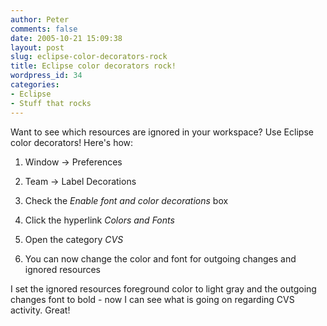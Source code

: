 ```yaml
---
author: Peter
comments: false
date: 2005-10-21 15:09:38
layout: post
slug: eclipse-color-decorators-rock
title: Eclipse color decorators rock!
wordpress_id: 34
categories:
- Eclipse
- Stuff that rocks
---
```


Want to see which resources are ignored in your workspace? Use Eclipse color decorators! Here's how:



	
  1. Window -> Preferences

	
  2. Team -> Label Decorations

	
  3. Check the _Enable font and color decorations_ box

	
  4. Click the hyperlink _Colors and Fonts_

	
  5. Open the category _CVS_

	
  6. You can now change the color and font for outgoing changes and ignored resources



I set the ignored resources foreground color to light gray and the outgoing changes font to bold -  now I can see what is going on regarding CVS activity. Great!

